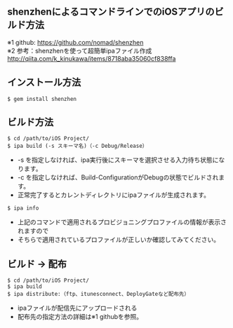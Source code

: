 shenzhenによるコマンドラインでのiOSアプリのビルド方法
---

※1 github: https://github.com/nomad/shenzhen  
※2 参考：shenzhenを使って超簡単ipaファイル作成
http://qiita.com/k_kinukawa/items/8718aba35060cf838ffa

## インストール方法

```
$ gem install shenzhen
```

## ビルド方法

```
$ cd /path/to/iOS Project/
$ ipa build (-s スキーマ名)（-c Debug/Release）
```
* -s を指定しなければ、ipa実行後にスキーマを選択させる入力待ち状態になります。
* -c を指定しなければ、Build-ConfigurationがDebugの状態でビルドされます。
* 正常完了するとカレントディレクトリにipaファイルが生成されます。

```
$ ipa info
```

* 上記のコマンドで適用されるプロビジョニングプロファイルの情報が表示されますので
* そちらで適用されているプロファイルが正しいか確認してみてください。

## ビルド -> 配布

```
$ cd /path/to/iOS Project/
$ ipa build
$ ipa distribute:（ftp、itunesconnect、DeployGateなど配布先）
```

* ipaファイルが配信先にアップロードされる
* 配布先の指定方法の詳細は※1 githubを参照。
